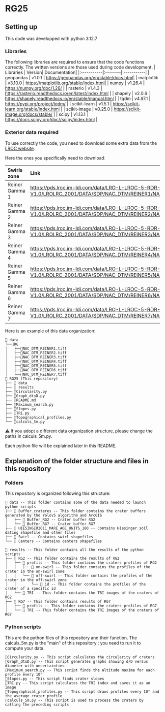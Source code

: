 # RG25

## Setting up
This code was developped with python 3.12.7

### Libraries
The following libraries are required to ensure that the code functions correctly. The written versions are those used during code development.
| Libraries | Version| Documentation|
|:-----------|:--------|:-----------|
| geopandas | v1.0.1 | https://geopandas.org/en/stable/docs.html|
| matplotlib | v3.10.0 | https://matplotlib.org/stable/index.html|
| numpy | v1.26.4 | https://numpy.org/doc/1.26/ |
| rasterio | v1.4.3 | https://rasterio.readthedocs.io/en/latest/index.html |
| shapely | v2.0.6 | https://shapely.readthedocs.io/en/stable/manual.html |
| tqdm | v4.67.1 | https://pypi.org/project/tqdm/ |
| scikit-learn | v1.5.1 | https://scikit-learn.org/stable/index.html |
| scikit-image | v0.25.0 | https://scikit-image.org/docs/stable/ |
| scipy | v1.13.1 | https://docs.scipy.org/doc//scipy/index.html |

### Exterior data required
To use correctly the code, you need to download some extra data from the [LROC website](https://wms.lroc.asu.edu/lroc/rdr_product_select?filter%5Btext%5D=rein&filter%5Blat%5D=&filter%5Blon%5D=&filter%5Brad%5D=&filter%5Bwest%5D=&filter%5Beast%5D=&filter%5Bsouth%5D=&filter%5Bnorth%5D=&filter%5Bprefix%5D%5B%5D=NAC_DTM&show_thumbs=0&per_page=10&commit=Search).

Here the ones you specifically need to download:

| Swirls zone |  Link | README associated |
|:------------|:-------|:------------------|
| Reiner Gamma 1 | https://pds.lroc.im-ldi.com/data/LRO-L-LROC-5-RDR-V1.0/LROLRC_2001/DATA/SDP/NAC_DTM/REINER1/NAC_DTM_REINER1.TIF | [README_RG1](https://pds.lroc.im-ldi.com/data/LRO-L-LROC-5-RDR-V1.0/LROLRC_2001/DATA/SDP/NAC_DTM/REINER1/NAC_DTM_REINER1_README.TXT) |
| Reiner Gamma 2 | https://pds.lroc.im-ldi.com/data/LRO-L-LROC-5-RDR-V1.0/LROLRC_2001/DATA/SDP/NAC_DTM/REINER2/NAC_DTM_REINER2.TIF | [README_RG2](https://pds.lroc.im-ldi.com/data/LRO-L-LROC-5-RDR-V1.0/LROLRC_2001/DATA/SDP/NAC_DTM/REINER2/NAC_DTM_REINER2_README.TXT) |
| Reiner Gamma 3 | https://pds.lroc.im-ldi.com/data/LRO-L-LROC-5-RDR-V1.0/LROLRC_2001/DATA/SDP/NAC_DTM/REINER3/NAC_DTM_REINER3.TIF | [README_RG3](https://pds.lroc.im-ldi.com/data/LRO-L-LROC-5-RDR-V1.0/LROLRC_2001/DATA/SDP/NAC_DTM/REINER3/NAC_DTM_REINER3_README.TXT) |
| Reiner Gamma 4 | https://pds.lroc.im-ldi.com/data/LRO-L-LROC-5-RDR-V1.0/LROLRC_2001/DATA/SDP/NAC_DTM/REINER4/NAC_DTM_REINER4.TIF | [README_RG4](https://pds.lroc.im-ldi.com/data/LRO-L-LROC-5-RDR-V1.0/LROLRC_2001/DATA/SDP/NAC_DTM/REINER4/NAC_DTM_REINER4_README.TXT) |
| Reiner Gamma 5 | https://pds.lroc.im-ldi.com/data/LRO-L-LROC-5-RDR-V1.0/LROLRC_2001/DATA/SDP/NAC_DTM/REINER5/NAC_DTM_REINER5.TIF | [README_RG5](https://pds.lroc.im-ldi.com/data/LRO-L-LROC-5-RDR-V1.0/LROLRC_2001/DATA/SDP/NAC_DTM/REINER5/NAC_DTM_REINER5_README.TXT) |
| Reiner Gamma 6 | https://pds.lroc.im-ldi.com/data/LRO-L-LROC-5-RDR-V1.0/LROLRC_2001/DATA/SDP/NAC_DTM/REINER6/NAC_DTM_REINER6.TIF | [README_RG6](https://pds.lroc.im-ldi.com/data/LRO-L-LROC-5-RDR-V1.0/LROLRC_2001/DATA/SDP/NAC_DTM/REINER6/NAC_DTM_REINER6_README.TXT) |
| Reiner Gamma 7 | https://pds.lroc.im-ldi.com/data/LRO-L-LROC-5-RDR-V1.0/LROLRC_2001/DATA/SDP/NAC_DTM/REINER7/NAC_DTM_REINER7.TIF | [README_RG7](https://pds.lroc.im-ldi.com/data/LRO-L-LROC-5-RDR-V1.0/LROLRC_2001/DATA/SDP/NAC_DTM/REINER7/NAC_DTM_REINER7_README.TXT) |

Here is an example of this data organization:

```
📁 data
└──📁RG
│   ├──💾NAC_DTM_REINER1.tiff
│   ├──💾NAC_DTM_REINER2.tiff
│   ├──💾NAC_DTM_REINER3.tiff
│   ├──💾NAC_DTM_REINER4.tiff
│   ├──💾NAC_DTM_REINER5.tiff
│   ├──💾NAC_DTM_REINER6.tiff
│   └──💾NAC_DTM_REINER7.tiff
📁 RG25 (This repository)
├── 📁 data
├── 📁 results
├── 🐍Circularity.py
├── 🐍Graph_dtoD.py
├── 📄README.md
├── 🐍Maximum_search.py
├── 🐍Slopes.py
├── 🐍TRI.py
├── 🐍Topographical_profiles.py
└── 🐍calculs_5m.py
```

⚠️ If you adopt a different data organization structure, please change the paths in calculs_5m.py.

Each python file will be explained later in this README.

## Explanation of the folder structure and files in this repository

### Folders
This repository is organized following this structure:

```
📁 data -- This folder contains some of the data needed to launch python scripts  
├── 📁 Buffer_crateres -- This folder contains the crater buffers generated by the Yolov5 algorithm and ArcGIS  
│	├── 📁 Buffer_RG2 -- Crater buffer RG2  
│	└── 📁 Buffer_RG7 -- Crater buffer RG7  
├── 📁 HIESINGER2011_MARE_AGE_UNITS_180 -- Contains Hiesinger soil dating shapefile and other files  
├── 📁 Swirl -- Contains swirl shapefiles  
└── 📁 Centers -- Contains centers shapefiles  

📁 results -- This folder contains all the results of the python scripts  
├── 📁 RG2 -- This folder contains the results of RG2  
│   ├── 📁 profils -- This folder contains the craters profiles of RG2  
│   │   ├── 📁 on-swirl -- This folder contains the profiles of the crater in the on-swirl zone  
│   │   └── 📁 off-swirl -- This folder contains the profiles of the crater in the off-swirl zone  
│   │       └── 📁 id -- This folder contains the profiles of the crater of a specific id  
│   └── 📁 TRI -- This folder contains the TRI images of the craters of RG2  
├── 📁 RG7 -- This folder contains results of RG7  
│   ├── 📁 profils -- This folder contains the craters profiles of RG7  
│   └── 📁 TRI -- This folder contains the TRI images of the craters of RG7  

```

### Python scripts
This are the python files of this repository and their function. The calculs_5m.py is the "main" of this repository : you need to run it to compute your data.

```
🐍Circularity.py -- This script calculates the circularity of craters
🐍Graph_dtoD.py -- This script generates graphs showing d/D versus diameter with uncertainties
🐍Maximum_search.py -- This script finds the altitude maxima for each profile every 10°
🐍Slopes.py -- This script finds crater slopes
🐍TRI.py -- This script calculates the TRI index and saves it as an image
🐍Topographical_profiles.py -- This script draws profiles every 10° and the average crater profile
🐍calculs_5m.py -- This script is used to process the craters by calling the preceding scripts
```